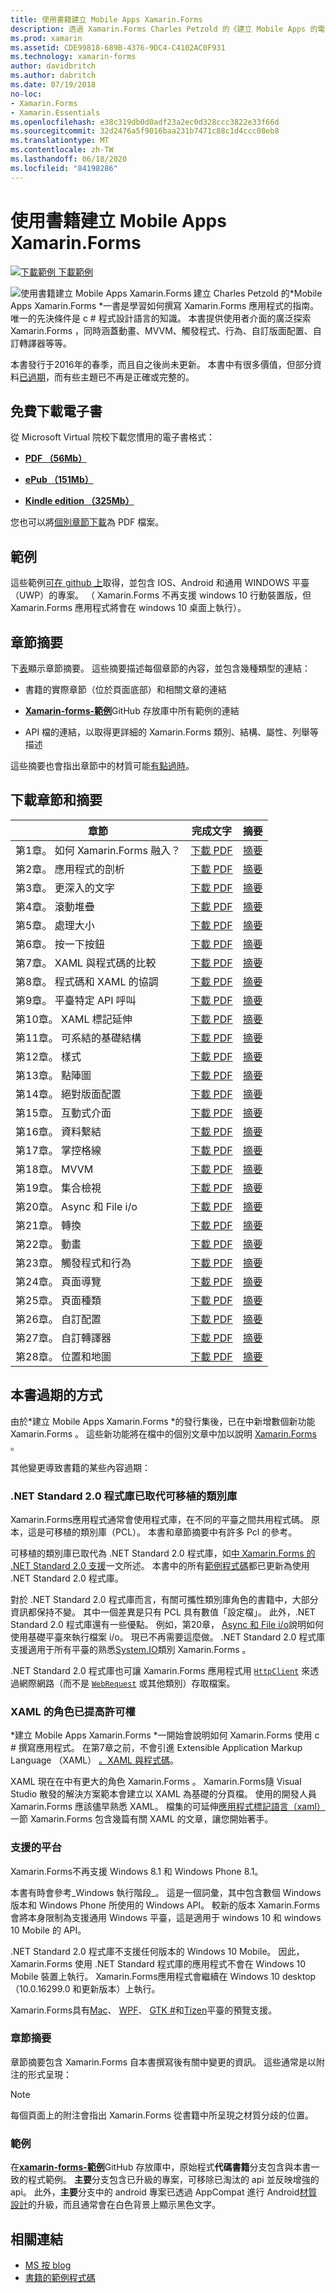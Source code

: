 ```yaml
---
title: 使用書籍建立 Mobile Apps Xamarin.Forms
description: 透過 Xamarin.Forms Charles Petzold 的《建立 Mobile Apps 的電子版本來學習應用程式開發 Xamarin.Forms 。
ms.prod: xamarin
ms.assetid: CDE99818-689B-4376-9DC4-C4102AC0F931
ms.technology: xamarin-forms
author: davidbritch
ms.author: dabritch
ms.date: 07/19/2018
no-loc:
- Xamarin.Forms
- Xamarin.Essentials
ms.openlocfilehash: e38c319db0d0adf23a2ec0d328ccc3822e33f66d
ms.sourcegitcommit: 32d2476a5f9016baa231b7471c88c1d4ccc08eb8
ms.translationtype: MT
ms.contentlocale: zh-TW
ms.lasthandoff: 06/18/2020
ms.locfileid: "84198286"
---
```

# <a name="creating-mobile-apps-with-xamarinforms-book"></a>使用書籍建立 Mobile Apps Xamarin.Forms

[![下載範例 ](~/media/shared/download.png) 下載範例](https://github.com/xamarin/xamarin-forms-book-samples)

<img src="images/cover-sml.png" title="使用書籍建立 Mobile Apps Xamarin.Forms" align="left" />建立 Charles Petzold 的*Mobile Apps Xamarin.Forms *一書是學習如何撰寫 Xamarin.Forms 應用程式的指南。 唯一的先決條件是 c # 程式設計語言的知識。 本書提供使用者介面的廣泛探索 Xamarin.Forms ，同時涵蓋動畫、MVVM、觸發程式、行為、自訂版面配置、自訂轉譯器等等。

本書發行于2016年的春季，而且自之後尚未更新。 本書中有很多價值，但部分資料[已過期](#ways-in-which-the-book-is-outdated)，而有些主題已不再是正確或完整的。

## <a name="download-ebook-for-free"></a>免費下載電子書

從 Microsoft Virtual 院校下載您慣用的電子書格式：

- [**PDF （56Mb）**](https://aka.ms/xamformsebook)

- [**ePub （151Mb）**](https://aka.ms/xamebook/epub)

- [**Kindle edition （325Mb）**](https://aka.ms/xamebook/mobi)

您也可以將[個別章節下載](#download-chapters-and-summaries)為 PDF 檔案。

## <a name="samples"></a>範例

這些範例[可在 github 上](https://github.com/xamarin/xamarin-forms-book-samples)取得，並包含 IOS、Android 和通用 WINDOWS 平臺（UWP）的專案。 （ Xamarin.Forms 不再支援 windows 10 行動裝置版，但 Xamarin.Forms 應用程式將會在 windows 10 桌面上執行）。

## <a name="chapter-summaries"></a>章節摘要

下[表](#download-chapters-and-summaries)顯示章節摘要。 這些摘要描述每個章節的內容，並包含幾種類型的連結：

- 書籍的實際章節（位於頁面底部）和相關文章的連結

- [**Xamarin-forms-範例**](https://github.com/xamarin/xamarin-forms-book-samples)GitHub 存放庫中所有範例的連結

- API 檔的連結，以取得更詳細的 Xamarin.Forms 類別、結構、屬性、列舉等描述

這些摘要也會指出章節中的材質可能[有點過時](#ways-in-which-the-book-is-outdated)。

## <a name="download-chapters-and-summaries"></a>下載章節和摘要

| 章節 | 完成文字 | 摘要 |
| ------- | ------------- | ------- |
| 第1章。 如何 Xamarin.Forms 融入？ | [下載 PDF](https://download.xamarin.com/developer/xamarin-forms-book/XamarinFormsBook-Ch01-Apr2016.pdf) | [摘要](summaries/chapter01.md) |
| 第2章。 應用程式的剖析 | [下載 PDF](https://download.xamarin.com/developer/xamarin-forms-book/XamarinFormsBook-Ch02-Apr2016.pdf) | [摘要](summaries/chapter02.md) |
| 第3章。 更深入的文字 | [下載 PDF](https://download.xamarin.com/developer/xamarin-forms-book/XamarinFormsBook-Ch03-Apr2016.pdf) | [摘要](summaries/chapter03.md) |
| 第4章。 滾動堆疊 | [下載 PDF](https://download.xamarin.com/developer/xamarin-forms-book/XamarinFormsBook-Ch04-Apr2016.pdf) | [摘要](summaries/chapter04.md) |
| 第5章。 處理大小 | [下載 PDF](https://download.xamarin.com/developer/xamarin-forms-book/XamarinFormsBook-Ch05-Apr2016.pdf) | [摘要](summaries/chapter05.md) |
| 第6章。 按一下按鈕 | [下載 PDF](https://download.xamarin.com/developer/xamarin-forms-book/XamarinFormsBook-Ch06-Apr2016.pdf) | [摘要](summaries/chapter06.md) |
| 第7章。 XAML 與程式碼的比較 | [下載 PDF](https://download.xamarin.com/developer/xamarin-forms-book/XamarinFormsBook-Ch07-Apr2016.pdf) | [摘要](summaries/chapter07.md) |
| 第8章。 程式碼和 XAML 的協調 | [下載 PDF](https://download.xamarin.com/developer/xamarin-forms-book/XamarinFormsBook-Ch08-Apr2016.pdf) | [摘要](summaries/chapter08.md) |
| 第9章。 平臺特定 API 呼叫 | [下載 PDF](https://download.xamarin.com/developer/xamarin-forms-book/XamarinFormsBook-Ch09-Apr2016.pdf) | [摘要](summaries/chapter09.md) |
| 第10章。 XAML 標記延伸 | [下載 PDF](https://download.xamarin.com/developer/xamarin-forms-book/XamarinFormsBook-Ch10-Apr2016.pdf) | [摘要](summaries/chapter10.md) |
| 第11章。 可系結的基礎結構 | [下載 PDF](https://download.xamarin.com/developer/xamarin-forms-book/XamarinFormsBook-Ch11-Apr2016.pdf) | [摘要](summaries/chapter11.md) |
| 第12章。 樣式 | [下載 PDF](https://download.xamarin.com/developer/xamarin-forms-book/XamarinFormsBook-Ch12-Apr2016.pdf) | [摘要](summaries/chapter12.md) |
| 第13章。 點陣圖 | [下載 PDF](https://download.xamarin.com/developer/xamarin-forms-book/XamarinFormsBook-Ch13-Apr2016.pdf) | [摘要](summaries/chapter13.md) |
| 第14章。 絕對版面配置 | [下載 PDF](https://download.xamarin.com/developer/xamarin-forms-book/XamarinFormsBook-Ch14-Apr2016.pdf) | [摘要](summaries/chapter14.md) |
| 第15章。 互動式介面 | [下載 PDF](https://download.xamarin.com/developer/xamarin-forms-book/XamarinFormsBook-Ch15-Apr2016.pdf) | [摘要](summaries/chapter15.md) |
| 第16章。 資料繫結 | [下載 PDF](https://download.xamarin.com/developer/xamarin-forms-book/XamarinFormsBook-Ch16-Apr2016.pdf) | [摘要](summaries/chapter16.md) |
| 第17章。 掌控格線 | [下載 PDF](https://download.xamarin.com/developer/xamarin-forms-book/XamarinFormsBook-Ch17-Apr2016.pdf) | [摘要](summaries/chapter17.md) |
| 第18章。 MVVM | [下載 PDF](https://download.xamarin.com/developer/xamarin-forms-book/XamarinFormsBook-Ch18-Apr2016.pdf) | [摘要](summaries/chapter18.md) |
| 第19章。 集合檢視 | [下載 PDF](https://download.xamarin.com/developer/xamarin-forms-book/XamarinFormsBook-Ch19-Apr2016.pdf) | [摘要](summaries/chapter19.md) |
| 第20章。 Async 和 File i/o | [下載 PDF](https://download.xamarin.com/developer/xamarin-forms-book/XamarinFormsBook-Ch20-Apr2016.pdf) | [摘要](summaries/chapter20.md) |
| 第21章。 轉換 | [下載 PDF](https://download.xamarin.com/developer/xamarin-forms-book/XamarinFormsBook-Ch21-Apr2016.pdf) | [摘要](summaries/chapter21.md) |
| 第22章。 動畫 | [下載 PDF](https://download.xamarin.com/developer/xamarin-forms-book/XamarinFormsBook-Ch22-Apr2016.pdf) | [摘要](summaries/chapter22.md) |
| 第23章。 觸發程式和行為 | [下載 PDF](https://download.xamarin.com/developer/xamarin-forms-book/XamarinFormsBook-Ch23-Apr2016.pdf) | [摘要](summaries/chapter23.md) |
| 第24章。 頁面導覽 | [下載 PDF](https://download.xamarin.com/developer/xamarin-forms-book/XamarinFormsBook-Ch24-Apr2016.pdf) | [摘要](summaries/chapter24.md) |
| 第25章。 頁面種類 | [下載 PDF](https://download.xamarin.com/developer/xamarin-forms-book/XamarinFormsBook-Ch25-Apr2016.pdf) | [摘要](summaries/chapter25.md) |
| 第26章。 自訂配置 | [下載 PDF](https://download.xamarin.com/developer/xamarin-forms-book/XamarinFormsBook-Ch26-Apr2016.pdf) | [摘要](summaries/chapter26.md) |
| 第27章。 自訂轉譯器 | [下載 PDF](https://download.xamarin.com/developer/xamarin-forms-book/XamarinFormsBook-Ch27-Apr2016.pdf) | [摘要](summaries/chapter27.md) |
| 第28章。 位置和地圖 | [下載 PDF](https://download.xamarin.com/developer/xamarin-forms-book/XamarinFormsBook-Ch28-Aug2016.pdf) | [摘要](summaries/chapter28.md) |

## <a name="ways-in-which-the-book-is-outdated"></a>本書過期的方式

由於*建立 Mobile Apps Xamarin.Forms *的發行集後，已在中新增數個新功能 Xamarin.Forms 。 這些新功能將在檔中的個別文章中加以說明 [Xamarin.Forms](/xamarin/) 。

其他變更導致書籍的某些內容過期：

### <a name="net-standard-20-libraries-have-replaced-portable-class-libraries"></a>.NET Standard 2.0 程式庫已取代可移植的類別庫

Xamarin.Forms應用程式通常會使用程式庫，在不同的平臺之間共用程式碼。 原本，這是可移植的類別庫（PCL）。 本書和章節摘要中有許多 Pcl 的參考。

可移植的類別庫已取代為 .NET Standard 2.0 程式庫，如[中 Xamarin.Forms 的 .NET Standard 2.0 支援](~/xamarin-forms/internals/net-standard.md)一文所述。 本書中的所有[範例程式碼](https://github.com/xamarin/xamarin-forms-book-samples)都已更新為使用 .NET Standard 2.0 程式庫。

對於 .NET Standard 2.0 程式庫而言，有關可攜性類別庫角色的書籍中，大部分資訊都保持不變。 其中一個差異是只有 PCL 具有數值「設定檔」。 此外，.NET Standard 2.0 程式庫還有一些優點。 例如，第20章， [Async 和 File i/o](summaries/chapter20.md)說明如何使用基礎平臺來執行檔案 i/o。 現已不再需要這麼做。 .NET Standard 2.0 程式庫支援適用于所有平臺的熟悉[System.IO](xref:System.IO)類別 Xamarin.Forms 。

.NET Standard 2.0 程式庫也可讓 Xamarin.Forms 應用程式用 [`HttpClient`](xref:System.Net.Http.HttpClient) 來透過網際網路（而不是 [`WebRequest`](xref:System.Net.WebRequest) 或其他類別）存取檔案。

### <a name="the-role-of-xaml-has-been-elevated"></a>XAML 的角色已提高許可權

*建立 Mobile Apps Xamarin.Forms *一開始會說明如何 Xamarin.Forms 使用 c # 撰寫應用程式。 在第7章之前，不會引進 Extensible Application Markup Language （XAML） [。XAML 與程式碼](summaries/chapter07.md)。

XAML 現在在中有更大的角色 Xamarin.Forms 。 Xamarin.Forms隨 Visual Studio 散發的解決方案範本會建立以 XAML 為基礎的分頁檔。 使用的開發人員 Xamarin.Forms 應該儘早熟悉 XAML。 檔集的可延伸[應用程式標記語言（xaml）](~/xamarin-forms/xaml/index.yml)一節 Xamarin.Forms 包含幾篇有關 XAML 的文章，讓您開始著手。

### <a name="supported-platforms"></a>支援的平台

Xamarin.Forms不再支援 Windows 8.1 和 Windows Phone 8.1。

本書有時會參考_Windows 執行階段_。 這是一個詞彙，其中包含數個 Windows 版本和 Windows Phone 所使用的 Windows API。 較新的版本 Xamarin.Forms 會將本身限制為支援通用 Windows 平臺，這是適用于 windows 10 和 windows 10 Mobile 的 API。

.NET Standard 2.0 程式庫不支援任何版本的 Windows 10 Mobile。 因此， Xamarin.Forms 使用 .NET Standard 程式庫的應用程式不會在 Windows 10 Mobile 裝置上執行。 Xamarin.Forms應用程式會繼續在 Windows 10 desktop （10.0.16299.0 和更新版本）上執行。

Xamarin.Forms具有[Mac](~/xamarin-forms/platform/other/mac.md)、 [WPF](~/xamarin-forms/platform/other/wpf.md)、 [GTK #](~/xamarin-forms/platform/other/gtk.md)和[Tizen](~/xamarin-forms/platform/other/tizen.md)平臺的預覽支援。

### <a name="chapter-summaries"></a>章節摘要

章節摘要包含 Xamarin.Forms 自本書撰寫後有關中變更的資訊。 這些通常是以附注的形式呈現：

> [!NOTE]
> 每個頁面上的附注會指出 Xamarin.Forms 從書籍中所呈現之材質分歧的位置。

### <a name="samples"></a>範例

在[**xamarin-forms-範例**](https://github.com/xamarin/xamarin-forms-book-samples)GitHub 存放庫中，原始程式**代碼書籍**分支包含與本書一致的程式範例。 **主要**分支包含已升級的專案，可移除已淘汰的 api 並反映增強的 api。 此外，**主要**分支中的 android 專案已透過 AppCompat 進行 Android[材質設計](~/xamarin-forms/platform/android/index.md)的升級，而且通常會在白色背景上顯示黑色文字。

## <a name="related-links"></a>相關連結

- [MS 按 blog](https://blogs.msdn.microsoft.com/microsoft_press/2016/03/31/free-ebook-creating-mobile-apps-with-xamarin-forms/)
- [書籍的範例程式碼](https://github.com/xamarin/xamarin-forms-book-samples)
